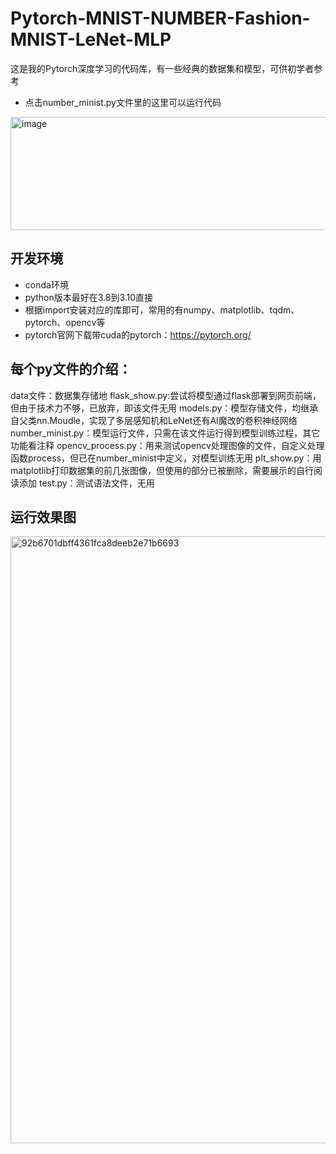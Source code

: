 # Pytorch-MNIST-NUMBER-Fashion-MNIST-LeNet-MLP
这是我的Pytorch深度学习的代码库，有一些经典的数据集和模型，可供初学者参考

+ 点击number_minist.py文件里的这里可以运行代码
<img width="678" height="181" alt="image" src="https://github.com/user-attachments/assets/61aeff4e-c275-42c7-8a93-dbfc04ac9e03" />

## 开发环境
+ conda环境
+ python版本最好在3.8到3.10直接
+ 根据import安装对应的库即可，常用的有numpy、matplotlib、tqdm、pytorch、opencv等
+ pytorch官网下载带cuda的pytorch：https://pytorch.org/

## 每个py文件的介绍：
data文件：数据集存储地
flask_show.py:尝试将模型通过flask部署到网页前端，但由于技术力不够，已放弃，即该文件无用
models.py：模型存储文件，均继承自父类nn.Moudle，实现了多层感知机和LeNet还有AI魔改的卷积神经网络
number_minist.py：模型运行文件，只需在该文件运行得到模型训练过程，其它功能看注释
opencv_process.py：用来测试opencv处理图像的文件，自定义处理函数process，但已在number_minist中定义，对模型训练无用
plt_show.py：用matplotlib打印数据集的前几张图像，但使用的部分已被删除，需要展示的自行阅读添加
test.py：测试语法文件，无用

## 运行效果图
<img width="1880" height="971" alt="92b6701dbff4361fca8deeb2e71b6693" src="https://github.com/user-attachments/assets/ce1e65f6-6a1a-43df-8c4c-59d4dddbec93" />



